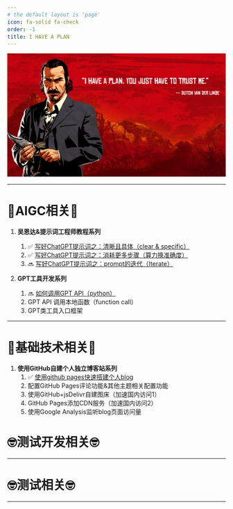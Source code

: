 ```yaml
---
# the default layout is 'page'
icon: fa-solid fa-check
order: -1
title: I HAVE A PLAN
---
```


![西部点子王](/assets/image/dutch.png)

******

# 🧐**AIGC相关**🧐
1. **吴恩达&提示词工程师教程系列**
    1. ✅ <a href="https://winxuan.github.io/posts/chatgpt-clear-specific/" target="_blank">写好ChatGPT提示词之：清晰且具体（clear & specific）</a>
    2. ✅ <a href="https://winxuan.github.io/posts/chatgpt-more-think/" target="_blank">写好ChatGPT提示词之：消耗更多步骤（算力换准确度）</a>
    3. 🔜 <a href="https://winxuan.github.io/posts/chatgpt-Iterate/" target="_blank">写好ChatGPT提示词之：prompt的迭代（Iterate）</a>

2. **GPT工具开发系列**
    1. 🔜 <a href="https://winxuan.github.io/posts/gpt-api/" target="_blank">如何调用GPT API（python）</a>
    2. GPT API 调用本地函数（function call）
    3. GPT类工具入口框架

******

# 🧐**基础技术相关**🧐
1. **使用GitHub自建个人独立博客站系列**
    1. ✅ <a href="https://winxuan.github.io/posts/creat-blog/" target="_blank">使用github pages快速搭建个人blog</a>
    2. 配置GitHub Pages评论功能&其他主题相关配置功能
    3. 使用GitHub+jsDelivr自建图床（加速国内访问1）
    4. GitHub Pages添加CDN服务（加速国内访问2）
    5. 使用Google Analysis监听blog页面访问量

# 🤓**测试开发相关**🤓

******

# 🤓**测试相关**🤓

******
